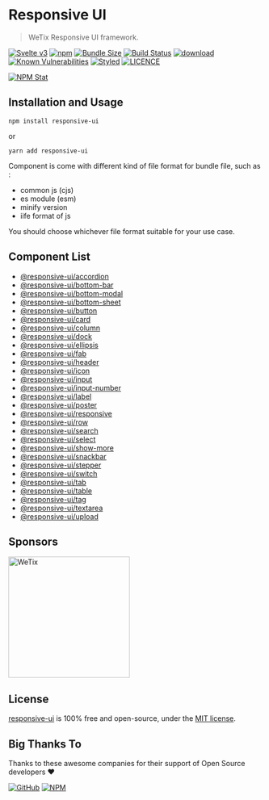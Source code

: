 # Responsive UI

> WeTix Responsive UI framework.

<p>

[![Svelte v3](https://img.shields.io/badge/svelte-v3-orange.svg)](https://svelte.dev)
[![npm](https://img.shields.io/npm/v/responsive-ui.svg)](https://www.npmjs.com/package/responsive-ui)
[![Bundle Size](https://badgen.net/bundlephobia/minzip/responsive-ui)](https://bundlephobia.com/result?p=responsive-ui)
[![Build Status](https://github.com/wetix/responsive-ui/workflows/test/badge.svg?branch=master)](https://github.com/wetix/responsive-ui)
[![download](https://img.shields.io/npm/dw/responsive-ui.svg)](https://www.npmjs.com/package/responsive-ui)
[![Known Vulnerabilities](https://snyk.io/test/github/wetix/responsive-ui/badge.svg)](https://snyk.io/test/github/wetix/responsive-ui)
[![Styled](https://img.shields.io/badge/styled_with-prettier-ff69b4.svg)](https://github.com/prettier/prettier)
[![LICENCE](https://img.shields.io/github/license/wetix/responsive-ui)](https://github.com/wetix/responsive-ui/blob/master/LICENSE)

[![NPM Stat](https://nodei.co/npm/responsive-ui.png)](https://www.npmjs.com/package/responsive-ui)

</p>

## Installation and Usage

```console
npm install responsive-ui
```

or

```console
yarn add responsive-ui
```

Component is come with different kind of file format for bundle file, such as :

- common js (cjs)
- es module (esm)
- minify version
- iife format of js

You should choose whichever file format suitable for your use case.

## Component List

- [@responsive-ui/accordion](https://github.com/wetix/responsive-ui/tree/master/components/accordion)
- [@responsive-ui/bottom-bar](https://github.com/wetix/responsive-ui/tree/master/components/bottom-bar)
- [@responsive-ui/bottom-modal](https://github.com/wetix/responsive-ui/tree/master/components/bottom-modal)
- [@responsive-ui/bottom-sheet](https://github.com/wetix/responsive-ui/tree/master/components/bottom-sheet)
- [@responsive-ui/button](https://github.com/wetix/responsive-ui/tree/master/components/button)
- [@responsive-ui/card](https://github.com/wetix/responsive-ui/tree/master/components/card)
- [@responsive-ui/column](https://github.com/wetix/responsive-ui/tree/master/components/column)
- [@responsive-ui/dock](https://github.com/wetix/responsive-ui/tree/master/components/dock)
- [@responsive-ui/ellipsis](https://github.com/wetix/responsive-ui/tree/master/components/ellipsis)
- [@responsive-ui/fab](https://github.com/wetix/responsive-ui/tree/master/components/fab)
- [@responsive-ui/header](https://github.com/wetix/responsive-ui/tree/master/components/header)
- [@responsive-ui/icon](https://github.com/wetix/responsive-ui/tree/master/components/icon)
- [@responsive-ui/input](https://github.com/wetix/responsive-ui/tree/master/components/input)
- [@responsive-ui/input-number](https://github.com/wetix/responsive-ui/tree/master/components/input-number)
- [@responsive-ui/label](https://github.com/wetix/responsive-ui/tree/master/components/label)
- [@responsive-ui/poster](https://github.com/wetix/responsive-ui/tree/master/components/poster)
- [@responsive-ui/responsive](https://github.com/wetix/responsive-ui/tree/master/components/responsive)
- [@responsive-ui/row](https://github.com/wetix/responsive-ui/tree/master/components/row)
- [@responsive-ui/search](https://github.com/wetix/responsive-ui/tree/master/components/search)
- [@responsive-ui/select](https://github.com/wetix/responsive-ui/tree/master/components/select)
- [@responsive-ui/show-more](https://github.com/wetix/responsive-ui/tree/master/components/show-more)
- [@responsive-ui/snackbar](https://github.com/wetix/responsive-ui/tree/master/components/snackbar)
- [@responsive-ui/stepper](https://github.com/wetix/responsive-ui/tree/master/components/stepper)
- [@responsive-ui/switch](https://github.com/wetix/responsive-ui/tree/master/components/switch)
- [@responsive-ui/tab](https://github.com/wetix/responsive-ui/tree/master/components/tab)
- [@responsive-ui/table](https://github.com/wetix/responsive-ui/tree/master/components/table)
- [@responsive-ui/tag](https://github.com/wetix/responsive-ui/tree/master/components/tag)
- [@responsive-ui/textarea](https://github.com/wetix/responsive-ui/tree/master/components/textarea)
- [@responsive-ui/upload](https://github.com/wetix/responsive-ui/tree/master/components/upload)

## Sponsors

<img src="https://asset.wetix.my/images/logo/wetix.png" alt="WeTix" width="240px">

## License

[responsive-ui](https://github.com/wetix/responsive-ui) is 100% free and open-source, under the [MIT license](https://github.com/wetix/responsive-ui/blob/master/LICENSE).

## Big Thanks To

Thanks to these awesome companies for their support of Open Source developers ❤

[![GitHub](https://jstools.dev/img/badges/github.svg)](https://github.com/open-source)
[![NPM](https://jstools.dev/img/badges/npm.svg)](https://www.npmjs.com/)
